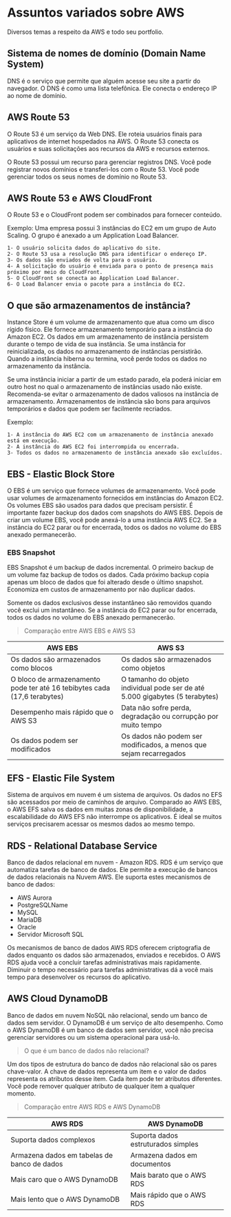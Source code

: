 # Assuntos variados sobre AWS

Diversos temas a respeito da AWS e todo seu portfolio.

## Sistema de nomes de domínio (Domain Name System)

DNS é o serviço que permite que alguém acesse seu site a partir do navegador. O DNS é como uma lista telefônica. Ele conecta o endereço IP ao nome de domínio.

## AWS Route 53

O Route 53 é um serviço da Web DNS. Ele roteia usuários finais para aplicativos de internet hospedados na AWS. O Route 53 conecta os usuários e suas solicitações aos recursos da AWS e recursos externos.

O Route 53 possui um recurso para gerenciar registros DNS. Você pode registrar novos domínios e transferi-los com o Route 53. Você pode gerenciar todos os seus nomes de domínio no Route 53.

## AWS Route 53 e AWS CloudFront

O Route 53 e o CloudFront podem ser combinados para fornecer conteúdo. 

Exemplo: Uma empresa possui 3 instâncias do EC2 em um grupo de Auto Scaling. O grupo é anexado a um Application Load Balancer.

    1- O usuário solicita dados do aplicativo do site.
    2- O Route 53 usa a resolução DNS para identificar o endereço IP.
    3- Os dados são enviados de volta para o usuário.
    4- A solicitação do usuário é enviada para o ponto de presença mais próximo por meio do CloudFront.
    5- O CloudFront se conecta ao Application Load Balancer.
    6- O Load Balancer envia o pacote para a instância do EC2.

## O que são armazenamentos de instância?

Instance Store é um volume de armazenamento que atua como um disco rígido físico. Ele fornece armazenamento temporário para a instância do Amazon EC2. Os dados em um armazenamento de instância persistem durante o tempo de vida de sua instância. Se uma instância for reinicializada, os dados no armazenamento de instâncias persistirão. Quando a instância hiberna ou termina, você perde todos os dados no armazenamento da instância.

Se uma instância iniciar a partir de um estado parado, ela poderá iniciar em outro host no qual o armazenamento de instâncias usado não existe. Recomenda-se evitar o armazenamento de dados valiosos na instância de armazenamento. Armazenamentos de instância são bons para arquivos temporários e dados que podem ser facilmente recriados.

Exemplo:

    1- A instância do AWS EC2 com um armazenamento de instância anexado está em execução.
    2- A instância do AWS EC2 foi interrompida ou encerrada.
    3- Todos os dados no armazenamento de instância anexado são excluídos.

## EBS - Elastic Block Store

O EBS é um serviço que fornece volumes de armazenamento. Você pode usar volumes de armazenamento fornecidos em instâncias do Amazon EC2. Os volumes EBS são usados para dados que precisam persistir. É importante fazer backup dos dados com snapshots do AWS EBS. Depois de criar um volume EBS, você pode anexá-lo a uma instância AWS EC2. Se a instância do EC2 parar ou for encerrada, todos os dados no volume do EBS anexado permanecerão.

### EBS Snapshot

EBS Snapshot é um backup de dados incremental. O primeiro backup de um volume faz backup de todos os dados. Cada próximo backup copia apenas um bloco de dados que foi alterado desde o último snapshot. Economiza em custos de armazenamento por não duplicar dados.

Somente os dados exclusivos desse instantâneo são removidos quando você exclui um instantâneo. Se a instância do EC2 parar ou for encerrada, todos os dados no volume do EBS anexado permanecerão.

> Comparação entre AWS EBS e AWS S3

| AWS EBS                                                                       | AWS S3                                                                        |
| --                                                                            | --                                                                            |
| Os dados são armazenados como blocos                                          | Os dados são armazenados como objetos                                         |
| O bloco de armazenamento pode ter até 16 tebibytes cada (17,6 terabytes)      | O tamanho do objeto individual pode ser de até 5.000 gigabytes (5 terabytes)  |
| Desempenho mais rápido que o AWS S3                                           | Data não sofre perda, degradação ou corrupção por muito tempo                 |
| Os dados podem ser modificados                                                | Os dados não podem ser modificados, a menos que sejam recarregados            |

## EFS - Elastic File System

Sistema de arquivos em nuvem é um sistema de arquivos. Os dados no EFS são acessados por meio de caminhos de arquivo. Comparado ao AWS EBS, o AWS EFS salva os dados em muitas zonas de disponibilidade, a escalabilidade do AWS EFS não interrompe os aplicativos. É ideal se muitos serviços precisarem acessar os mesmos dados ao mesmo tempo.

## RDS - Relational Database Service

Banco de dados relacional em nuvem - Amazon RDS. RDS é um serviço que automatiza tarefas de banco de dados. Ele permite a execução de bancos de dados relacionais na Nuvem AWS. Ele suporta estes mecanismos de banco de dados:

- AWS Aurora
- PostgreSQLName
- MySQL
- MariaDB
- Oracle
- Servidor Microsoft SQL

Os mecanismos de banco de dados AWS RDS oferecem criptografia de dados enquanto os dados são armazenados, enviados e recebidos. O AWS RDS ajuda você a concluir tarefas administrativas mais rapidamente. Diminuir o tempo necessário para tarefas administrativas dá a você mais tempo para desenvolver os recursos do aplicativo.

## AWS Cloud DynamoDB

Banco de dados em nuvem NoSQL não relacional, sendo um banco de dados sem servidor. O DynamoDB é um serviço de alto desempenho. Como o AWS DynamoDB é um banco de dados sem servidor, você não precisa gerenciar servidores ou um sistema operacional para usá-lo.

> O que é um banco de dados não relacional?

Um dos tipos de estrutura do banco de dados não relacional são os pares chave-valor. A chave de dados representa um item e o valor de dados representa os atributos desse item. Cada item pode ter atributos diferentes. Você pode remover qualquer atributo de qualquer item a qualquer momento.

> Comparação entre AWS RDS e AWS DynamoDB

| AWS RDS                                       | AWS DynamoDB                      |
| --                                            | --                                |
| Suporta dados complexos                       | Suporta dados estruturados simples|
| Armazena dados em tabelas de banco de dados   | Armazena dados em documentos      |
| Mais caro que o AWS DynamoDB                  | Mais barato que o AWS RDS         |
| Mais lento que o AWS DynamoDB                 | Mais rápido que o AWS RDS         |
